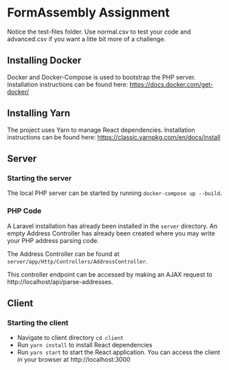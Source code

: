 # FormAssembly Assignment

Notice the test-files folder. Use normal.csv to test your code and advanced.csv if you want a litte bit more of a challenge.
## Installing Docker

Docker and Docker-Compose is used to bootstrap the PHP server. Installation instructions can be found here: https://docs.docker.com/get-docker/

## Installing Yarn

The project uses Yarn to manage React dependencies. Installation instructions can be found here: https://classic.yarnpkg.com/en/docs/install

## Server

### Starting the server

The local PHP server can be started by running `docker-compose up --build`.

### PHP Code

A Laravel installation has already been installed in the `server` directory. 
An empty Address Controller has already been created where you may write your PHP address parsing code.

The Address Controller can be found at `server/app/Http/Controllers/AddressController`.

This controller endpoint can be accessed by making an AJAX request to http://localhost/api/parse-addresses. 

## Client

### Starting the client

- Navigate to client directory `cd client`
- Run `yarn install` to install React dependencies
- Run `yarn start` to start the React application. You can access the client in your browser at http://localhost:3000

